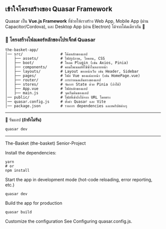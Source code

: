 ## **เข้าใจโครงสร้างของ Quasar Framework**
Quasar เป็น **Vue.js Framework** ที่ช่วยให้เราสร้าง Web App, Mobile App (ผ่าน Capacitor/Cordova), และ Desktop App (ผ่าน Electron) ได้จากโค้ดเดียวกัน 🚀  

### **📂 โครงสร้างโฟลเดอร์หลักของโปรเจ็กต์ Quasar**
```
the-basket-app/
│── src/                 # โค้ดหลักของแอป
│   ├── assets/          # ไฟล์รูปภาพ, ไอคอน, CSS
│   ├── boot/            # โหลด Plugin (เช่น Axios, Pinia)
│   ├── components/      # คอมโพเนนต์ที่ใช้ซ้ำในหลายหน้า
│   ├── layouts/         # Layout ของหน้าเว็บ เช่น Header, Sidebar
│   ├── pages/           # ไฟล์ Vue ของแต่ละหน้า (เช่น HomePage.vue)
│   ├── router/          # การกำหนดเส้นทางของแอป
│   ├── stores/          # จัดการ State ด้วย Pinia (ถ้าใช้)
│   ├── App.vue          # ไฟล์หลักของแอป
│   ├── main.js          # จุดเริ่มต้นของแอป
│── public/              # ไฟล์ที่เข้าถึงได้จาก URL โดยตรง
│── quasar.config.js     # ตั้งค่า Quasar และ Vite
│── package.json         # รายการ dependencies และสคริปต์ต่างๆ
```
---

📌 รันแอป **(ถ้ายังไม่รัน)**
```sh
quasar dev
```
---
The-Basket (the-basket)
Senior-Project

Install the dependencies:
```
yarn
# or
npm install
```
Start the app in development mode (hot-code reloading, error reporting, etc.)
```
quasar dev
```
Build the app for production
```
quasar build
```
Customize the configuration
See Configuring quasar.config.js.
